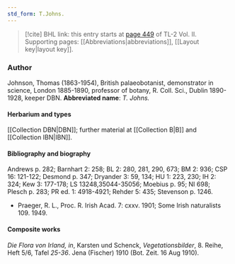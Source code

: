 ```yaml
---
std_form: T.Johns.
---
```


> [!cite] BHL link: this entry starts at [page 449](https://www.biodiversitylibrary.org/page/33068691) of TL-2 Vol. II.
> Supporting pages: [[Abbreviations|abbreviations]], [[Layout key|layout key]].

### Author

Johnson, Thomas (1863-1954), British palaeobotanist, demonstrator in science, London 1885-1890, professor of botany, R. Coll. Sci., Dublin 1890-1928, keeper DBN. 
**Abbreviated name**: *T. Johns.*

#### Herbarium and types

[[Collection DBN|DBN]]; further material at [[Collection B|B]] and [[Collection IBN|IBN]].

#### Bibliography and biography

Andrews p. 282; Barnhart 2: 258; BL 2: 280, 281, 290, 673; BM 2: 936; CSP 16: 121-122; Desmond p. 347; Dryander 3: 59, 134; HU 1: 223, 230; IH 2: 324; Kew 3: 177-178; LS 13248,35044-35056; Moebius p. 95; NI 698; Plesch p. 283; PR ed. 1: 4918-4921; Rehder 5: 435; Stevenson p. 1246.
- Praeger, R. L., Proc. R. Irish Acad. 7: cxxv. 1901; Some Irish naturalists 109. 1949.

#### Composite works

*Die Flora von Irland, in*, Karsten und Schenck, *Vegetationsbilder*, 8. Reihe, Heft 5/6, Tafel *25-36*. Jena (Fischer) 1910 (Bot. Zeit. 16 Aug 1910).

